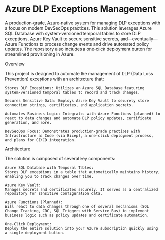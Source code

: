 # Azure DLP Exceptions Management

A production‑grade, Azure‑native system for managing DLP exceptions with a focus on modern DevSecOps practices. This solution leverages Azure SQL Database with system‑versioned temporal tables to store DLP exceptions, Azure Key Vault to secure sensitive secrets, and—eventually—Azure Functions to process change events and drive automated policy updates. The repository also includes a one‑click deployment button for streamlined provisioning in Azure.

Overview

This project is designed to automate the management of DLP (Data Loss Prevention) exceptions with an architecture that:

    Stores DLP Exceptions: Utilizes an Azure SQL Database featuring system‑versioned temporal tables to record and track changes.

    Secures Sensitive Data: Employs Azure Key Vault to securely store connection strings, certificates, and application secrets.

    Automates Business Logic: Integrates with Azure Functions (planned) to react to data changes and automate DLP policy updates, certificate generation, and more.

    DevSecOps Focus: Demonstrates production‑grade practices with Infrastructure as Code (via Bicep), a one‑click deployment process, and plans for CI/CD integration.

Architecture

The solution is composed of several key components:

    Azure SQL Database with Temporal Tables:
    Stores DLP exceptions in a table that automatically maintains history, enabling you to track changes over time.

    Azure Key Vault:
    Manages secrets and certificates securely. It serves as a centralized repository for sensitive configuration data.

    Azure Functions (Planned):
    Will react to data changes through one of several mechanisms (SQL Change Tracking, CDC, SQL Triggers with Service Bus) to implement business logic such as policy updates and certificate automation.

    One‑Click Deployment:
    Deploy the entire solution into your Azure subscription quickly using a single deployment button.
